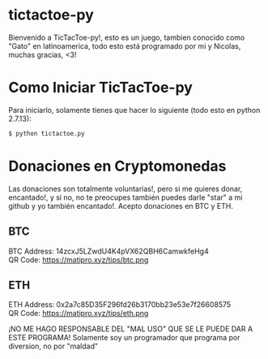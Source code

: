 # tictactoe-py
Bienvenido a TicTacToe-py!, esto es un juego, tambien conocido como "Gato" en latinoamerica, todo esto está programado por mi y Nicolas, muchas gracias, <3!

# Como Iniciar TicTacToe-py
Para iniciarlo, solamente tienes que hacer lo siguiente (todo esto en python 2.7.13):

```sh
$ python tictactoe.py
```

# Donaciones en Cryptomonedas
Las donaciones son totalmente voluntarias!, pero si me quieres donar, encantado!, y si no, no te preocupes también puedes darle "star" a mi github y yo también encantado!.
Acepto donaciones en BTC y ETH.
## BTC
BTC Address: 14zcxJ5LZwdU4K4pVX62QBH6CamwkfeHg4  
QR Code: https://matipro.xyz/tips/btc.png
## ETH
ETH Address: 0x2a7c85D35F296fd26b3170bb23e53e7f26608575  
QR Code: https://matipro.xyz/tips/eth.png


¡NO ME HAGO RESPONSABLE DEL "MAL USO" QUE SE LE PUEDE DAR A ESTE PROGRAMA! Solamente soy un programador que programa por diversion, no por "maldad"
